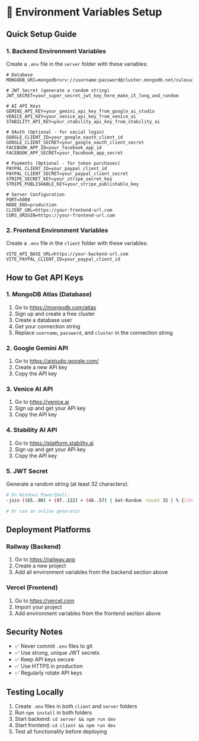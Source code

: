 # 🔧 Environment Variables Setup

## **Quick Setup Guide**

### **1. Backend Environment Variables**

Create a `.env` file in the `server` folder with these variables:

```env
# Database
MONGODB_URI=mongodb+srv://username:password@cluster.mongodb.net/culosai

# JWT Secret (generate a random string)
JWT_SECRET=your_super_secret_jwt_key_here_make_it_long_and_random

# AI API Keys
GEMINI_API_KEY=your_gemini_api_key_from_google_ai_studio
VENICE_API_KEY=your_venice_api_key_from_venice_ai
STABILITY_API_KEY=your_stability_api_key_from_stability_ai

# OAuth (Optional - for social login)
GOOGLE_CLIENT_ID=your_google_oauth_client_id
GOOGLE_CLIENT_SECRET=your_google_oauth_client_secret
FACEBOOK_APP_ID=your_facebook_app_id
FACEBOOK_APP_SECRET=your_facebook_app_secret

# Payments (Optional - for token purchases)
PAYPAL_CLIENT_ID=your_paypal_client_id
PAYPAL_CLIENT_SECRET=your_paypal_client_secret
STRIPE_SECRET_KEY=your_stripe_secret_key
STRIPE_PUBLISHABLE_KEY=your_stripe_publishable_key

# Server Configuration
PORT=5000
NODE_ENV=production
CLIENT_URL=https://your-frontend-url.com
CORS_ORIGIN=https://your-frontend-url.com
```

### **2. Frontend Environment Variables**

Create a `.env` file in the `client` folder with these variables:

```env
VITE_API_BASE_URL=https://your-backend-url.com
VITE_PAYPAL_CLIENT_ID=your_paypal_client_id
```

## **How to Get API Keys**

### **1. MongoDB Atlas (Database)**
1. Go to https://mongodb.com/atlas
2. Sign up and create a free cluster
3. Create a database user
4. Get your connection string
5. Replace `username`, `password`, and `cluster` in the connection string

### **2. Google Gemini API**
1. Go to https://aistudio.google.com/
2. Create a new API key
3. Copy the API key

### **3. Venice AI API**
1. Go to https://venice.ai
2. Sign up and get your API key
3. Copy the API key

### **4. Stability AI API**
1. Go to https://platform.stability.ai
2. Sign up and get your API key
3. Copy the API key

### **5. JWT Secret**
Generate a random string (at least 32 characters):
```bash
# On Windows PowerShell:
-join ((65..90) + (97..122) + (48..57) | Get-Random -Count 32 | % {[char]$_})

# Or use an online generator
```

## **Deployment Platforms**

### **Railway (Backend)**
1. Go to https://railway.app
2. Create a new project
3. Add all environment variables from the backend section above

### **Vercel (Frontend)**
1. Go to https://vercel.com
2. Import your project
3. Add environment variables from the frontend section above

## **Security Notes**

- ✅ Never commit `.env` files to git
- ✅ Use strong, unique JWT secrets
- ✅ Keep API keys secure
- ✅ Use HTTPS in production
- ✅ Regularly rotate API keys

## **Testing Locally**

1. Create `.env` files in both `client` and `server` folders
2. Run `npm install` in both folders
3. Start backend: `cd server && npm run dev`
4. Start frontend: `cd client && npm run dev`
5. Test all functionality before deploying 